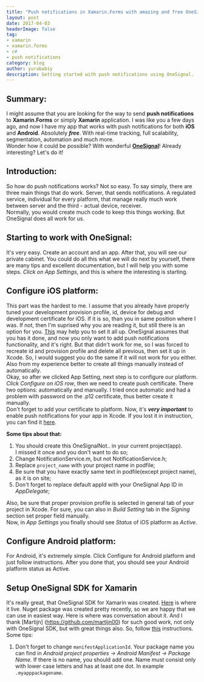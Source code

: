 ```yaml
---
title: "Push notifications in Xamarin.Forms with amazing and free OneSignal"
layout: post
date: 2017-04-03
headerImage: false
tag:
- xamarin
- xamarin.forms
- c#
- push notifications
category: blog
author: yurababiy
description: Getting started with push notifications using OneSignal.
---
```


## Summary:
I might assume that you are looking for the way to send __push notifications__ to
__Xamarin.Forms__ or simply __Xamarin__ application. I was like you a few days ago, and now
 I have my app that works with push notifications for both __iOS__ and __Android__. Absolutely
___free___. With real-time tracking, full scalability, segmentation, automation and much
more.  
 Wonder how it could be possible? With wonderful [__OneSignal__](https://onesignal.com/)! Already
interesting? Let's do it!

## Introduction:
So how do push notifications works? Not so easy. To say simply, there are three
main things that do work. Server, that sends notifications. A regulated service,
individual for every platform, that manage really much work between server and
the third - actual device, receiver.  
Normally, you would create much code to keep this things working. But OneSignal
does all work for us.

## Starting to work with OneSignal:
It's very easy. Create an account and an app. After that, you will see our private
cabinet. You could do all this what we will do next by yourself, there are many tips
and excellent documentation, but I will help you with some steps.
_Click on App Settings_, and this is where the interesting is starting.

## Configure iOS platform:
This part was the hardest to me. I assume that you already have properly tuned your
development provision profile, id, device for debug and development
certificate for iOS. If it is so, than you in same position where I was. If not,
then I'm suprised why you are reading it, but still there is an option for you.
[This](https://developer.xamarin.com/guides/ios/getting_started/installation/device_provisioning/)
may help you to set it all up. OneSignal assumes that you has it done, and
now you only want to add push notifications functionality, and it's right.
But that didn't work for me, so I was forced to recreate id and provision
profile and delete all previous, then set it up in Xcode. So, I would suggest
you do the same if it will not work for you either. Also from my experience
better to create all things manually instead of automatically.  
Okay, so after we clicked App Setting, next step is to configure our platform.
_Click Configure on iOS row_, then we need to create push certificate.
There two options: automatically and manually. I tried once automatic and had a problem
with password on the .p12 certificate, thus better create it manually.  
Don't forget to add your certificate to platform. Now, it's ___very important___
to enable push notifications for your app in Xcode. If you lost it in instruction,
you can find it [here](https://documentation.onesignal.com/docs/ios-sdk-setup#section-2-add-required-capabilities).  

__Some tips about that:__  
1. You should create this OneSignalNot.. in your current project(app).  
I missed it once and you don't want to do so;  
2. Change NotificationService.m, but not NotificationService.h;  
3. Replace `project_name` with your project name in podfile;  
4. Be sure that you have exactly same text in podfile(except project name), as it is on site;
5. Don't forget to replace default appId with your OneSignal App ID in _AppDelegate_;   

Also, be sure that proper provision profile is selected in general tab of your
project in Xcode. For sure, you can also in _Build Setting_ tab in the _Signing_
section set proper field manually.  
Now, in _App Settings_ you finally should see _Status_ of iOS platform as _Active_.

## Configure Android platform:

For Android, it's extremely simple. Click Configure for Android platform and just
follow instructions. After you done that, you should see your Android platform
status as Active.

## Setup OneSignal SDK for Xamarin

It's really great, that OneSignal SDK for Xamarin was created. [Here](https://github.com/OneSignal/OneSignal-Xamarin-SDK) is where it
live. Nuget package was created pretty recently, so we are happy that we can use
in easiest way. Here is where was conversation about it. And I thank [Martijn]
(https://github.com/martijn00) for such good work, not only with OneSignal SDK,
but with great things also.
So, follow [this](https://documentation.onesignal.com/docs/xamarin-sdk-setup) instructions.
Some tips:  
1. Don't forget to change `manifestApplicationId`. Your package name you can find
in _Android project properties -> Android Manifest -> Package Name._ If there is
no name, you should add one. Name must consist only with lower case letters and
has at least one dot. In example `.myapppackagename`. 
